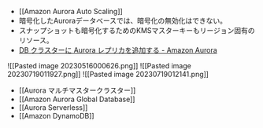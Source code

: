 - [[Amazon Aurora Auto Scaling]]
- 暗号化したAuroraデータベースでは、暗号化の無効化はできない。
- スナップショットも暗号化するためのKMSマスターキーもリージョン固有のリソース。
- [DB クラスターに Aurora レプリカを追加する - Amazon Aurora](https://docs.aws.amazon.com/ja_jp/AmazonRDS/latest/AuroraUserGuide/aurora-replicas-adding.html)

![[Pasted image 20230516000626.png]]
![[Pasted image 20230719011927.png]]
![[Pasted image 20230719012141.png]]

- [[Aurora マルチマスタークラスター]]
- [[Amazon Aurora Global Database]]
- [[Aurora Serverless]]
- [[Amazon DynamoDB]]